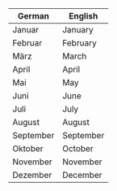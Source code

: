 | German | English |
|--------|---------|
|Januar |	January |
| Februar |	February |
| März |	March |
| April |	April |
| Mai |	May |
| Juni |	June |
| Juli |	July |
| August |	August |
| September |	September |
| Oktober |	October |
| November |	November |
| Dezember |	December |
